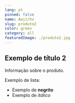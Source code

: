```yaml
---
lang: pt
pinned: false
name: Awjirhv
slug: produto2
color: green
category: all
featuredImage: ./produto2.jpg
---
```


## Exemplo de título 2

Informação sobre o produto.

Exemplo de lista:

- Exemplo de **negrito**
- Exemplo de _itálico_
